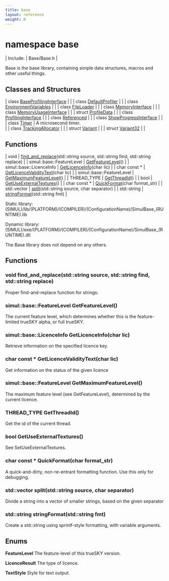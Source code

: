 ```yaml
---
title: base
layout: reference
weight: 0
---
```

namespace base
===

| Include: | Base/Base.h |

Base is the base library, containing simple data structures, macros and other useful things.<br>


Classes and Structures
---

| class [BaseProfilingInterface](base/baseprofilinginterface) |  |
| class [DefaultProfiler](base/defaultprofiler) |  |
| class [EnvironmentVariables](base/environmentvariables) |  |
| class [FileLoader](base/fileloader) |  |
| class [MemoryInterface](base/memoryinterface) |  |
| class [MemoryUsageInterface](base/memoryusageinterface) |  |
| struct [ProfileData](base/profiledata) |  |
| class [ProfilingInterface](base/profilinginterface) |  |
| class [Referenced](base/referenced) |  |
| class [ShowProgressInterface](base/showprogressinterface) |  |
| class [Timer](base/timer) | A microsecond timer.<br> |
| class [TrackingAllocator](base/trackingallocator) |  |
| struct [Variant](base/variant) |  |
| struct [Variant32](base/variant32) |  |

Functions
---

| void | [find_and_replace](#find_and_replace)(std::string source, std::string find, std::string replace) |
| simul::base::FeatureLevel | [GetFeatureLevel](#GetFeatureLevel)() |
| simul::base::LicenceInfo | [GetLicenceInfo](#GetLicenceInfo)(char lic) |
| char  const * | [GetLicenceValidityText](#GetLicenceValidityText)(char lic) |
| simul::base::FeatureLevel | [GetMaximumFeatureLevel](#GetMaximumFeatureLevel)() |
| THREAD_TYPE | [GetThreadId](#GetThreadId)() |
| bool | [GetUseExternalTextures](#GetUseExternalTextures)() |
| char  const * | [QuickFormat](#QuickFormat)(char format_str) |
| std::vector | [split](#split)(std::string source, char separator) |
| std::string | [stringFormat](#stringFormat)(std::string fmt) |

Static library: (SIMUL)/lib/(PLATFORM)/(COMPILER)/(ConfigurationName)/SimulBase_(RUNTIME).lib

Dynamic library: (SIMUL)/exe/(PLATFORM)/(COMPILER)/(ConfigurationName)/SimulBase_(RUNTIME).dll

The Base library does not depend on any others.
  


Functions
---

### <a name="find_and_replace"/>void find_and_replace(std::string source, std::string find, std::string replace)
Proper find-and-replace function for strings:

### <a name="GetFeatureLevel"/>simul::base::FeatureLevel GetFeatureLevel()
The current feature level, which determines whether this is the feature-limited trueSKY alpha, or full trueSKY.

### <a name="GetLicenceInfo"/>simul::base::LicenceInfo GetLicenceInfo(char lic)
Retrieve information on the specified licence key.

### <a name="GetLicenceValidityText"/>char  const * GetLicenceValidityText(char lic)
Get information on the status of the given licence

### <a name="GetMaximumFeatureLevel"/>simul::base::FeatureLevel GetMaximumFeatureLevel()
The maximum feature level (see GetFeatureLevel), determined by the current licence.

### <a name="GetThreadId"/>THREAD_TYPE GetThreadId()
Get the id of the current thread.

### <a name="GetUseExternalTextures"/>bool GetUseExternalTextures()
See SetUseExternalTextures.

### <a name="QuickFormat"/>char  const * QuickFormat(char format_str)
A quick-and-dirty, non-re-entrant formatting function. Use this only for debugging.

### <a name="split"/>std::vector split(std::string source, char separator)
Divide a string into a vector of smaller strings, based on the given separator

### <a name="stringFormat"/>std::string stringFormat(std::string fmt)
Create a std::string using sprintf-style formatting, with variable arguments.

Enums
---

**FeatureLevel**  The feature-level of this trueSKY version.

**LicenceResult**  The type of licence.

**TextStyle**  Style for text output.
